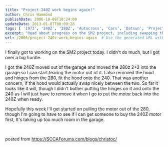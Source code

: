 ```yaml
---
title: "Project 240Z work begins again!"
author: Chris Hammond
publishDate: 2006-10-08T18:24:00
updateDate: 2013-01-07T00:09:28
tags: [ '1973', '240Z', '280Z', 'Autocross', 'Cars', 'Datsun', 'Project 240Z', 'Project240z', 'Project240Zcom', 'SM2' ]
excerpt: "Read about progress on the SM2 project, including swapping the hood between a 240Z and 280z 2+2. Next step: removing the motor from the 280z."
url: /2006/project-240z-work-begins-again  # Use the generated URL with year
---
```

<p>I finally got to working on the SM2 project today. I didn&#39;t do much, but I got over a big hurdle.</p><p>I got the 240Z moved out of the garage and moved the 280z 2+2 into the garage so I can start tearing the motor out of it. I also removed the hood and hinges from the 280, fit the hood onto the 240. That was another concern, if the hood would actually swap nicely between the two. So far it looks like it will, though I didn&#39;t bother putting the hinges on it and onto the 240 as I will just have to remove it when I go to put the motor back into the 240Z when ready.</p><p>Hopefully this week I&#39;ll get started on pulling the motor out of the 280, though I&#39;m going to have to see if I can get someone to buy the 240Z motor first, It&#39;s taking up too much room in the garage.</p><p>&nbsp;</p> posted from <a href="https://SCCAForums.com/blogs/christoc/">https://SCCAForums.com/blogs/christoc/</a>

